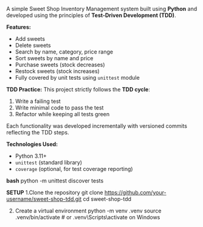 A simple Sweet Shop Inventory Management system built using **Python** and developed using the principles of **Test-Driven Development (TDD)**.

**Features:**
- Add sweets
- Delete sweets
- Search by name, category, price range
- Sort sweets by name and price
- Purchase sweets (stock decreases)
- Restock sweets (stock increases)
- Fully covered by unit tests using `unittest` module
  
**TDD Practice:**
This project strictly follows the **TDD cycle**:
1.  Write a failing test
2.  Write minimal code to pass the test
3.  Refactor while keeping all tests green

Each functionality was developed incrementally with versioned commits reflecting the TDD steps.

**Technologies Used:**
- Python 3.11+
- `unittest` (standard library)
- `coverage` (optional, for test coverage reporting)

**bash**
python -m unittest discover tests



**SETUP**
1.Clone the repository
    git clone https://github.com/your-username/sweet-shop-tdd.git
    cd sweet-shop-tdd

2. Create a virtual environment
    python -m venv .venv
    source .venv/bin/activate  # or .venv\Scripts\activate on Windows
